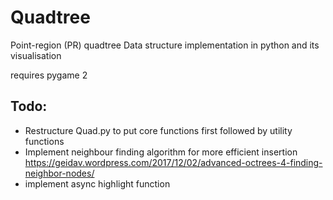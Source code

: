 # Quadtree

Point-region (PR) quadtree Data structure implementation in python and its visualisation

requires pygame 2

## Todo:
- Restructure Quad.py to put core functions first followed by utility functions
- Implement neighbour finding algorithm for more efficient insertion <br>
	https://geidav.wordpress.com/2017/12/02/advanced-octrees-4-finding-neighbor-nodes/
- implement async highlight function


